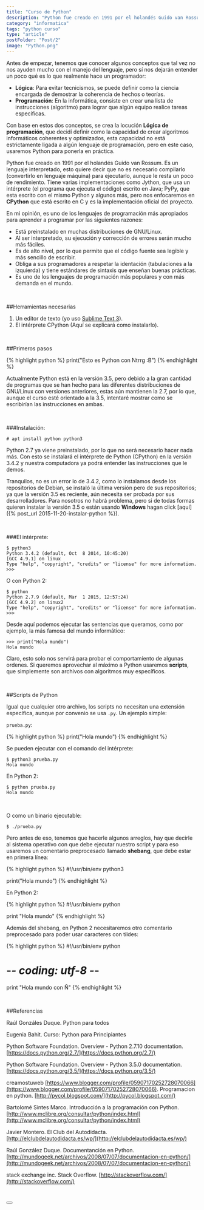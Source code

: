 ```yaml
---
title: "Curso de Python"
description: "Python fue creado en 1991 por el holandés Guido van Rossum. Es un lenguaje interpretado, esto quiere decir que no es necesario compilarlo (convertirlo en lenguaje máquina) para ejecutarlo."
category: "informatica"
tags: "python curso"
type: "article"
postFolder: "Post/2"
image: "Python.png"
---
```


Antes de empezar, tenemos que conocer algunos conceptos que tal vez no nos ayuden mucho con el manejo del lenguaje, pero sí nos dejarán entender un poco qué es lo que realmente hace un programador:

- **Lógica**: Para evitar tecnicismos, se puede definir como la ciencia encargada de demostrar la coherencia de hechos o teorías.
- **Programación**: En la informática, consiste en crear una lista de instrucciones (algoritmo) para lograr que algún equipo realice tareas específicas.

Con base en estos dos conceptos, se crea la locución **Lógica de programación**, que decidí definir como la capacidad de crear algoritmos informáticos coherentes y optimizados, esta capacidad no está estrictamente ligada a algún lenguaje de programación, pero en este caso, usaremos Python para ponerla en práctica.

Python fue creado en 1991 por el holandés Guido van Rossum. Es un lenguaje interpretado, esto quiere decir que no es necesario compilarlo (convertirlo en lenguaje máquina) para ejecutarlo, aunque le resta un poco de rendimiento. Tiene varias implementaciones como Jython, que usa un intérprete (el programa que ejecuta el código) escrito en Java; PyPy, que esta escrito con el mismo Python y algunos más, pero nos enfocaremos en **CPython** que está escrito en C y es la implementación oficial del proyecto.

En mi opinión, es uno de los lenguajes de programación más apropiados para aprender a programar por las siguientes razones:

- Está preinstalado en muchas distribuciones de GNU/Linux.
- Al ser interpretado, su ejecución y corrección de errores serán mucho más fáciles.
- Es de alto nivel, por lo que permite que el código fuente sea legible y más sencillo de escribir.
- Obliga a sus programadores a respetar la identación (tabulaciones a la izquierda) y tiene estándares de sintaxis que enseñan buenas prácticas.
- Es uno de los lenguajes de programación más populares y con más demanda en el mundo.

&nbsp;

##Herramientas necesarias

1. Un editor de texto (yo uso [Sublime Text 3](http://www.sublimetext.com/3)).
2. El intérprete CPython (Aquí se explicará como instalarlo).

&nbsp;

##Primeros pasos

{% highlight python %}
print("Esto es Python con Ntrrg :B")
{% endhighlight %}

Actualmente Python está en la versión 3.5, pero debido a la gran cantidad de programas que se han hecho para las diferentes distribuciones de GNU/Linux con versiones anteriores, estas aún mantienen la 2.7, por lo que, aunque el curso esté orientado a la 3.5, intentaré mostrar como se escribirían las instrucciones en ambas.

&nbsp;

###Instalación:

	# apt install python python3

Python 2.7 ya viene preinstalado, por lo que no será necesario hacer nada más. Con esto se instalará el intérprete de Python (CPython) en la versión 3.4.2 y nuestra computadora ya podrá entender las instrucciones que le demos.

Tranquilos, no es un error lo de 3.4.2, como lo instalamos desde los repositorios de Debian, se instaló la última versión pero de sus repositorios; ya que la versión 3.5 es reciente, aún necesita ser probada por sus desarrolladores. Para nosotros no habrá problema, pero si de todas formas quieren instalar la versión 3.5 o están usando **Windows** hagan click [aquí]({% post_url 2015-11-20-instalar-python %}).

&nbsp;

###El intérprete:

	$ python3
	Python 3.4.2 (default, Oct  8 2014, 10:45:20) 
	[GCC 4.9.1] on linux
	Type "help", "copyright", "credits" or "license" for more information.
	>>> 

O con Python 2:

	$ python
	Python 2.7.9 (default, Mar  1 2015, 12:57:24) 
	[GCC 4.9.2] on linux2
	Type "help", "copyright", "credits" or "license" for more information.
	>>> 

Desde aquí podemos ejecutar las sentencias que queramos, como por ejemplo, la más famosa del mundo informático:

	>>> print("Hola mundo")
	Hola mundo

Claro, esto solo nos servirá para probar el comportamiento de algunas ordenes. Si queremos aprovechar al máximo a Python usaremos **scripts**, que simplemente son archivos con algoritmos muy específicos.

&nbsp;

##Scripts de Python

Igual que cualquier otro archivo, los scripts no necesitan una extensión específica, aunque por convenio se usa `.py`. Un ejemplo simple:

`prueba.py`:

{% highlight python %}
print("Hola mundo")
{% endhighlight %}

Se pueden ejecutar con el comando del intérprete:

	$ python3 prueba.py
	Hola mundo

En Python 2:

	$ python prueba.py
	Hola mundo

&nbsp;

O como un binario ejecutable:

	$ ./prueba.py

Pero antes de eso, tenemos que hacerle algunos arreglos, hay que decirle al sistema operativo con que debe ejecutar nuestro script y para eso usaremos un comentario preprocesado llamado **shebang**, que debe estar en primera línea:

{% highlight python %}
#!/usr/bin/env python3

print("Hola mundo")
{% endhighlight %}

En Python 2:

{% highlight python %}
#!/usr/bin/env python

print "Hola mundo"
{% endhighlight %}

Además del shebang, en Python 2 necesitaremos otro comentario preprocesado para poder usar caracteres con tildes:

{% highlight python %}
#!/usr/bin/env python
# -*- coding: utf-8 -*-

print "Hola mundo con Ñ"
{% endhighlight %}

&nbsp;

##Referencias

Raúl Gonzáles Duque. Python para todos

Eugenia Bahit. Curso: Python para Principiantes

Python Software Foundation. Overview - Python 2.7.10 documentation. [https://docs.python.org/2.7/](https://docs.python.org/2.7/)

Python Software Foundation. Overview - Python 3.5.0 documentation. [https://docs.python.org/3.5/](https://docs.python.org/3.5/)

creamostuweb [https://www.blogger.com/profile/05907170252728070066](https://www.blogger.com/profile/05907170252728070066). Programacion en python. [http://pycol.blogspot.com/](http://pycol.blogspot.com/)

Bartolomé Sintes Marco. Introducción a la programación con Python. [http://www.mclibre.org/consultar/python/index.html](http://www.mclibre.org/consultar/python/index.html)

Javier Montero. El Club del Autodidacta. [http://elclubdelautodidacta.es/wp/](http://elclubdelautodidacta.es/wp/)

Raúl González Duque. Documentanción en Python. [http://mundogeek.net/archivos/2008/07/07/documentacion-en-python/](http://mundogeek.net/archivos/2008/07/07/documentacion-en-python/)

stack exchange inc. Stack Overflow. [http://stackoverflow.com/](http://stackoverflow.com/)

&nbsp;

<div class="pager">
	<a href="{% post_url 2015-11-08-curso-python-ii %}" data-force="true"><button title="Curso de Python II: Variables" class="button"><i class="fa fa-chevron-right fa-fw"></i></button></a>
</div>